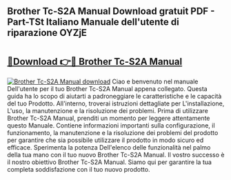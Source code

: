 ## Brother Tc-S2A Manual Download gratuit PDF - Part-TSt Italiano Manuale dell'utente di riparazione OYZjE

# <h2><a href="http://dfaqu0.blite.top/?on=Brother+Tc-S2A+Manual">🔗Download 👉🔴 Brother Tc-S2A Manual</a></h2>

[![Brother Tc-S2A Manual download](https://i.imgur.com/lujVjoI.png)](http://dfaqu0.blite.top/?on=Brother+Tc-S2A+Manual)
Ciao e benvenuto nel manuale Dell'utente per il tuo Brother Tc-S2A Manual appena collegato. Questa guida ha lo scopo di aiutarti a padroneggiare le caratteristiche e le capacità del tuo Prodotto. All'interno, troverai istruzioni dettagliate per L'installazione, L'uso, la manutenzione e la risoluzione dei problemi. Prima di utilizzare Brother Tc-S2A Manual, prenditi un momento per leggere attentamente questo Manuale. Contiene informazioni importanti sulla configurazione, il funzionamento, la manutenzione e la risoluzione dei problemi del prodotto per garantire che sia possibile utilizzare il prodotto in modo sicuro ed efficace. Sperimenta la potenza Dell'elenco delle funzionalità nel palmo della tua mano con il tuo nuovo Brother Tc-S2A Manual. Il vostro successo è il nostro obiettivo Brother Tc-S2A Manual. Siamo qui per garantire la tua completa soddisfazione con il tuo nuovo prodotto.
